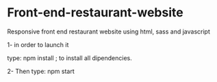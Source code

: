 # Front-end-restaurant-website
Responsive front end restaurant website using html, sass and javascript 

1- in order to launch it 

type: npm install ; to install all dipendencies.

2- Then type: npm start
